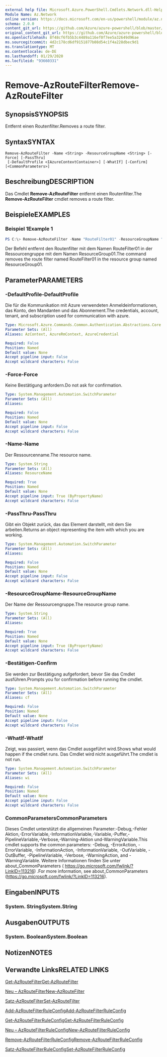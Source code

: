 ```yaml
---
external help file: Microsoft.Azure.PowerShell.Cmdlets.Network.dll-Help.xml
Module Name: Az.Network
online version: https://docs.microsoft.com/en-us/powershell/module/az.network/remove-azroutefilter
schema: 2.0.0
content_git_url: https://github.com/Azure/azure-powershell/blob/master/src/Network/Network/help/Remove-AzRouteFilter.md
original_content_git_url: https://github.com/Azure/azure-powershell/blob/master/src/Network/Network/help/Remove-AzRouteFilter.md
ms.openlocfilehash: 8f48cf6fb5b3c4489a116ef0f7ee5a32649d96ae
ms.sourcegitcommit: 4d2c178cd6df9151877b08d54c1f4a228dbec9d1
ms.translationtype: MT
ms.contentlocale: de-DE
ms.lasthandoff: 01/29/2020
ms.locfileid: "93660331"
---
```

# <span data-ttu-id="29d58-101">Remove-AzRouteFilter</span><span class="sxs-lookup"><span data-stu-id="29d58-101">Remove-AzRouteFilter</span></span>

## <span data-ttu-id="29d58-102">Synopsis</span><span class="sxs-lookup"><span data-stu-id="29d58-102">SYNOPSIS</span></span>
<span data-ttu-id="29d58-103">Entfernt einen Routenfilter.</span><span class="sxs-lookup"><span data-stu-id="29d58-103">Removes a route filter.</span></span>

## <span data-ttu-id="29d58-104">Syntax</span><span class="sxs-lookup"><span data-stu-id="29d58-104">SYNTAX</span></span>

```
Remove-AzRouteFilter -Name <String> -ResourceGroupName <String> [-Force] [-PassThru]
 [-DefaultProfile <IAzureContextContainer>] [-WhatIf] [-Confirm] [<CommonParameters>]
```

## <span data-ttu-id="29d58-105">Beschreibung</span><span class="sxs-lookup"><span data-stu-id="29d58-105">DESCRIPTION</span></span>
<span data-ttu-id="29d58-106">Das Cmdlet **Remove-AzRouteFilter** entfernt einen Routenfilter.</span><span class="sxs-lookup"><span data-stu-id="29d58-106">The **Remove-AzRouteFilter** cmdlet removes a route filter.</span></span>

## <span data-ttu-id="29d58-107">Beispiele</span><span class="sxs-lookup"><span data-stu-id="29d58-107">EXAMPLES</span></span>

### <span data-ttu-id="29d58-108">Beispiel 1</span><span class="sxs-lookup"><span data-stu-id="29d58-108">Example 1</span></span>
```powershell
PS C:\> Remove-AzRouteFilter -Name "RouteFilter01" -ResourceGroupName "ResourceGroup01"
```

<span data-ttu-id="29d58-109">Der Befehl entfernt den Routenfilter mit dem Namen RouteFilter01 in der Ressourcengruppe mit dem Namen ResourceGroup01.</span><span class="sxs-lookup"><span data-stu-id="29d58-109">The command removes the route filter named RouteFilter01 in the resource group named ResourceGroup01.</span></span>

## <span data-ttu-id="29d58-110">Parameter</span><span class="sxs-lookup"><span data-stu-id="29d58-110">PARAMETERS</span></span>

### <span data-ttu-id="29d58-111">-DefaultProfile</span><span class="sxs-lookup"><span data-stu-id="29d58-111">-DefaultProfile</span></span>
<span data-ttu-id="29d58-112">Die für die Kommunikation mit Azure verwendeten Anmeldeinformationen, das Konto, den Mandanten und das Abonnement.</span><span class="sxs-lookup"><span data-stu-id="29d58-112">The credentials, account, tenant, and subscription used for communication with azure.</span></span>

```yaml
Type: Microsoft.Azure.Commands.Common.Authentication.Abstractions.Core.IAzureContextContainer
Parameter Sets: (All)
Aliases: AzContext, AzureRmContext, AzureCredential

Required: False
Position: Named
Default value: None
Accept pipeline input: False
Accept wildcard characters: False
```

### <span data-ttu-id="29d58-113">-Force</span><span class="sxs-lookup"><span data-stu-id="29d58-113">-Force</span></span>
<span data-ttu-id="29d58-114">Keine Bestätigung anfordern.</span><span class="sxs-lookup"><span data-stu-id="29d58-114">Do not ask for confirmation.</span></span>

```yaml
Type: System.Management.Automation.SwitchParameter
Parameter Sets: (All)
Aliases:

Required: False
Position: Named
Default value: None
Accept pipeline input: False
Accept wildcard characters: False
```

### <span data-ttu-id="29d58-115">-Name</span><span class="sxs-lookup"><span data-stu-id="29d58-115">-Name</span></span>
<span data-ttu-id="29d58-116">Der Ressourcenname.</span><span class="sxs-lookup"><span data-stu-id="29d58-116">The resource name.</span></span>

```yaml
Type: System.String
Parameter Sets: (All)
Aliases: ResourceName

Required: True
Position: Named
Default value: None
Accept pipeline input: True (ByPropertyName)
Accept wildcard characters: False
```

### <span data-ttu-id="29d58-117">-PassThru</span><span class="sxs-lookup"><span data-stu-id="29d58-117">-PassThru</span></span>
<span data-ttu-id="29d58-118">Gibt ein Objekt zurück, das das Element darstellt, mit dem Sie arbeiten.</span><span class="sxs-lookup"><span data-stu-id="29d58-118">Returns an object representing the item with which you are working.</span></span>

```yaml
Type: System.Management.Automation.SwitchParameter
Parameter Sets: (All)
Aliases:

Required: False
Position: Named
Default value: None
Accept pipeline input: False
Accept wildcard characters: False
```

### <span data-ttu-id="29d58-119">-ResourceGroupName</span><span class="sxs-lookup"><span data-stu-id="29d58-119">-ResourceGroupName</span></span>
<span data-ttu-id="29d58-120">Der Name der Ressourcengruppe.</span><span class="sxs-lookup"><span data-stu-id="29d58-120">The resource group name.</span></span>

```yaml
Type: System.String
Parameter Sets: (All)
Aliases:

Required: True
Position: Named
Default value: None
Accept pipeline input: True (ByPropertyName)
Accept wildcard characters: False
```

### <span data-ttu-id="29d58-121">-Bestätigen</span><span class="sxs-lookup"><span data-stu-id="29d58-121">-Confirm</span></span>
<span data-ttu-id="29d58-122">Sie werden zur Bestätigung aufgefordert, bevor Sie das Cmdlet ausführen.</span><span class="sxs-lookup"><span data-stu-id="29d58-122">Prompts you for confirmation before running the cmdlet.</span></span>

```yaml
Type: System.Management.Automation.SwitchParameter
Parameter Sets: (All)
Aliases: cf

Required: False
Position: Named
Default value: None
Accept pipeline input: False
Accept wildcard characters: False
```

### <span data-ttu-id="29d58-123">-WhatIf</span><span class="sxs-lookup"><span data-stu-id="29d58-123">-WhatIf</span></span>
<span data-ttu-id="29d58-124">Zeigt, was passiert, wenn das Cmdlet ausgeführt wird.</span><span class="sxs-lookup"><span data-stu-id="29d58-124">Shows what would happen if the cmdlet runs.</span></span>
<span data-ttu-id="29d58-125">Das Cmdlet wird nicht ausgeführt.</span><span class="sxs-lookup"><span data-stu-id="29d58-125">The cmdlet is not run.</span></span>

```yaml
Type: System.Management.Automation.SwitchParameter
Parameter Sets: (All)
Aliases: wi

Required: False
Position: Named
Default value: None
Accept pipeline input: False
Accept wildcard characters: False
```

### <span data-ttu-id="29d58-126">CommonParameters</span><span class="sxs-lookup"><span data-stu-id="29d58-126">CommonParameters</span></span>
<span data-ttu-id="29d58-127">Dieses Cmdlet unterstützt die allgemeinen Parameter:-Debug,-Fehler Aktion,-ErrorVariable,-InformationVariable,-Variable,-Puffer,-PipelineVariable,-Verbose,-Warning-Aktion und-WarningVariable.</span><span class="sxs-lookup"><span data-stu-id="29d58-127">This cmdlet supports the common parameters: -Debug, -ErrorAction, -ErrorVariable, -InformationAction, -InformationVariable, -OutVariable, -OutBuffer, -PipelineVariable, -Verbose, -WarningAction, and -WarningVariable.</span></span> <span data-ttu-id="29d58-128">Weitere Informationen finden Sie unter about_CommonParameters ( https://go.microsoft.com/fwlink/?LinkID=113216) .</span><span class="sxs-lookup"><span data-stu-id="29d58-128">For more information, see about_CommonParameters (https://go.microsoft.com/fwlink/?LinkID=113216).</span></span>

## <span data-ttu-id="29d58-129">Eingaben</span><span class="sxs-lookup"><span data-stu-id="29d58-129">INPUTS</span></span>

### <span data-ttu-id="29d58-130">System. String</span><span class="sxs-lookup"><span data-stu-id="29d58-130">System.String</span></span>

## <span data-ttu-id="29d58-131">Ausgaben</span><span class="sxs-lookup"><span data-stu-id="29d58-131">OUTPUTS</span></span>

### <span data-ttu-id="29d58-132">System. Boolean</span><span class="sxs-lookup"><span data-stu-id="29d58-132">System.Boolean</span></span>

## <span data-ttu-id="29d58-133">Notizen</span><span class="sxs-lookup"><span data-stu-id="29d58-133">NOTES</span></span>

## <span data-ttu-id="29d58-134">Verwandte Links</span><span class="sxs-lookup"><span data-stu-id="29d58-134">RELATED LINKS</span></span>

[<span data-ttu-id="29d58-135">Get-AzRouteFilter</span><span class="sxs-lookup"><span data-stu-id="29d58-135">Get-AzRouteFilter</span></span>](./Get-AzRouteFilter.md)

[<span data-ttu-id="29d58-136">Neu – AzRouteFilter</span><span class="sxs-lookup"><span data-stu-id="29d58-136">New-AzRouteFilter</span></span>](./New-AzRouteFilter.md)

[<span data-ttu-id="29d58-137">Satz-AzRouteFilter</span><span class="sxs-lookup"><span data-stu-id="29d58-137">Set-AzRouteFilter</span></span>](./Set-AzRouteFilter.md)

[<span data-ttu-id="29d58-138">Add-AzRouteFilterRuleConfig</span><span class="sxs-lookup"><span data-stu-id="29d58-138">Add-AzRouteFilterRuleConfig</span></span>](./Add-AzRouteFilterRuleConfig.md)

[<span data-ttu-id="29d58-139">Get-AzRouteFilterRuleConfig</span><span class="sxs-lookup"><span data-stu-id="29d58-139">Get-AzRouteFilterRuleConfig</span></span>](./Get-AzRouteFilterRuleConfig.md)

[<span data-ttu-id="29d58-140">Neu – AzRouteFilterRuleConfig</span><span class="sxs-lookup"><span data-stu-id="29d58-140">New-AzRouteFilterRuleConfig</span></span>](./New-AzRouteFilterRuleConfig.md)

[<span data-ttu-id="29d58-141">Remove-AzRouteFilterRuleConfig</span><span class="sxs-lookup"><span data-stu-id="29d58-141">Remove-AzRouteFilterRuleConfig</span></span>](./Remove-AzRouteFilterRuleConfig.md)

[<span data-ttu-id="29d58-142">Satz-AzRouteFilterRuleConfig</span><span class="sxs-lookup"><span data-stu-id="29d58-142">Set-AzRouteFilterRuleConfig</span></span>](./Set-AzRouteFilterRuleConfig.md)
